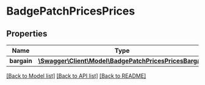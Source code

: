 # BadgePatchPricesPrices

## Properties
Name | Type | Description | Notes
------------ | ------------- | ------------- | -------------
**bargain** | [**\Swagger\Client\Model\BadgePatchPricesPricesBargain**](BadgePatchPricesPricesBargain.md) |  | [optional] 

[[Back to Model list]](../../README.md#documentation-for-models) [[Back to API list]](../../README.md#documentation-for-api-endpoints) [[Back to README]](../../README.md)

